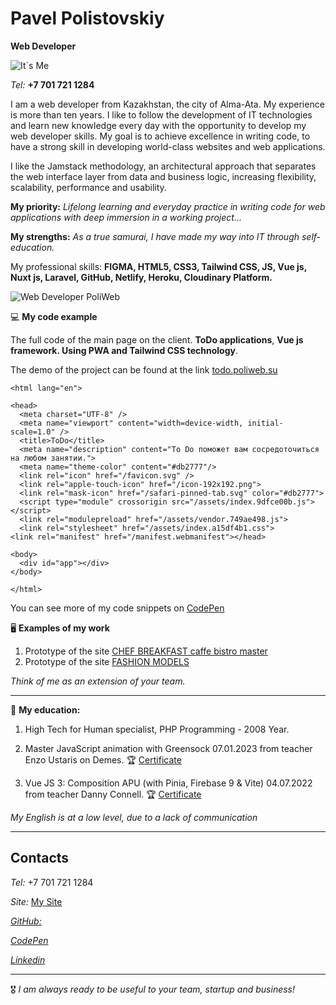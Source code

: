 # Pavel Polistovskiy

**Web Developer**


![It`s Me](https://res.cloudinary.com/poliweb/image/upload/c_fill,g_face,w_350/v1639893378/avatar_my_xrxg6d.webp)

_Tel:_   **+7 701 721 1284** 

I am a web developer from Kazakhstan, the city of Alma-Ata. My experience is more than ten years. I like to follow the development of IT technologies and learn new knowledge every day with the opportunity to develop my web developer skills. My goal is to achieve excellence in writing code, to have a strong skill in developing world-class websites and web applications.

I like the Jamstack methodology, an architectural approach that separates the web interface layer from data and business logic, increasing flexibility, scalability, performance and usability. 

**My priority:** _Lifelong learning and everyday practice in writing code for web applications with deep immersion in a working project..._

**My strengths:** _As a true samurai, I have made my way into IT through self-education._

My professional skills: **FIGMA, HTML5, CSS3, Tailwind CSS, JS, Vue js, Nuxt js, Laravel, GitHub, Netlify, Heroku, Cloudinary Platform.**

![Web Developer PoliWeb](https://media.licdn.com/dms/image/C4E16AQGRKkfyQ33T3w/profile-displaybackgroundimage-shrink_350_1400/0/1589350631858?e=1683158400&v=beta&t=xJbuzT-uAQC5WdX1KgkDsIOhilk27bQwCw0n_gpRHKw)

💻  **My code example** 

The full code of the main page on the client. **ToDo applications**, **Vue js framework. Using PWA and Tailwind CSS  technology**.

The demo of the project can be found at the link [todo.poliweb.su](https://todo.poliweb.su/)

```
<html lang="en">

<head>
  <meta charset="UTF-8" />
  <meta name="viewport" content="width=device-width, initial-scale=1.0" />
  <title>ToDo</title>
  <meta name="description" content="To Do поможет вам сосредоточиться на любом занятии.">
  <meta name="theme-color" content="#db2777"/>
  <link rel="icon" href="/favicon.svg" />
  <link rel="apple-touch-icon" href="/icon-192x192.png">
  <link rel="mask-icon" href="/safari-pinned-tab.svg" color="#db2777">
  <script type="module" crossorigin src="/assets/index.9dfce00b.js"></script>
  <link rel="modulepreload" href="/assets/vendor.749ae498.js">
  <link rel="stylesheet" href="/assets/index.a15df4b1.css">
<link rel="manifest" href="/manifest.webmanifest"></head>

<body>
  <div id="app"></div>
</body>

</html>
```

You can see more of my code snippets on [CodePen](https://codepen.io/poliweb)

🖥️  **Examples of my work**
1. Prototype of the site [CHEF BREAKFAST caffe bistro master](https://chef-breakfast.netlify.app/)
2. Prototype of the site [FASHION MODELS](https://pw-model-agency.netlify.app/)

*Think of me as an extension of your team.*

-------------------------------------------------------------

📖  **My education:**

1. High Tech for Human specialist, PHP Programming - 2008 Year.

2. Master JavaScript animation with Greensock 07.01.2023 from teacher Enzo Ustaris on Demes.  🏆 [Certificate](https://www.udemy.com/certificate/UC-acd51752-6eca-4856-8310-e023582f1440/)

3. Vue JS 3: Composition APU (with Pinia, Firebase 9 & Vite) 04.07.2022 from teacher Danny Connell. 🏆 [Certificate](https://www.udemy.com/certificate/UC-d3e0a10c-eb61-4f91-8a99-5a0a2c6dc4ef/)

_My English is at a low level, due to a lack of communication_

-------------------------------------------------------------


## Contacts

_Tel:_  +7 701 721 1284

_Site:_ [My Site](https://todo.poliweb.su/)

[_GitHub:_ ](https://github.com/poliweb)

[ _CodePen_ ](https://codepen.io/poliweb)

[_Linkedin_ ](https://www.linkedin.com/in/poliweb/)

-------------------------------------------------------------

🎖️ _I am always ready to be useful to your team, startup and business!_